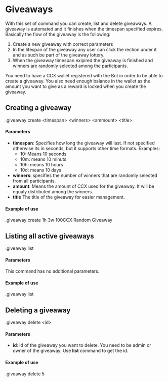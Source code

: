 # Giveaways

With this set of command you can create, list and delete giveaways. A giveaway is automated and it finishes when the timespan specified expires. Basically the flow of the giveaway is the following:

1. Create a new giveaway with correct parameters
2. In the lifespan of the giveaway any user can click the rection under it and as such be part of the giveaway lottery.
3. When the giveaway timespan exipired the giveaway is finished and winners are randomly selected among the participants.

You need to have a CCX wallet registered with the Bot in order to be able to create a giveaway. You also need enough balance in the wallet as the amount you want to give as a reward is locked when you create the giveaway.

## Creating a giveaway

.giveaway create &#60;timespan&#62; &#60;winners&#62; &#60;ammount&#62; &#60;title&#62;

#### Parameters

* **timespan**: Specifies how long the giveaway will last. If not specified otherwise its in seconds, but it supports other time formats. Examples:
  * 10: Means 10 seconds
  * 10m: means 10 minuts
  * 10h: means 10 hours
  * 10d: means 10 days
* **winners**: specifies the number of winners that are randomly selected from all participants.
* **amount**: Means the amount of CCX used for the giveaway. It will be equaly distributed among the winners.
* **title** The title of the giveaway for easier management.

#### Example of use

.giveaway create 1h 3w 100CCX Random Giveaway

## Listing all active giveaways

.giveaway list

#### Parameters

This command has no additional parameters.

#### Example of use

.giveaway list

## Deleting a giveaway

.giveaway delete &#60;id&#62;

#### Parameters

* **id**: id of the giveaway you want to delete. You need to be admin or owner of the giveaway. Use **list** command to get the id.

#### Example of use

.giveaway delete 5

